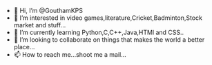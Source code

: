 - 👋 Hi, I’m @GouthamKPS
- 👀 I’m interested in video games,literature,Cricket,Badminton,Stock market and stuff...
- 🌱 I’m currently learning Python,C,C++,Java,HTMl and CSS..
- 💞️ I’m looking to collaborate on things that makes the world a better place...
- 📫 How to reach me...shoot me a mail...

<!---
GouthamKPS/GouthamKPS is a ✨ special ✨ repository because its `README.md` (this file) appears on your GitHub profile.
You can click the Preview link to take a look at your changes.
--->
